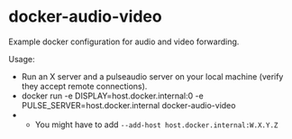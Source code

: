 # docker-audio-video

Example docker configuration for audio and video forwarding.

Usage:
* Run an X server and a pulseaudio server on your local machine (verify they accept remote connections).
* docker run -e DISPLAY=host.docker.internal:0 -e PULSE_SERVER=host.docker.internal docker-audio-video
* * You might have to add `--add-host host.docker.internal:W.X.Y.Z`
